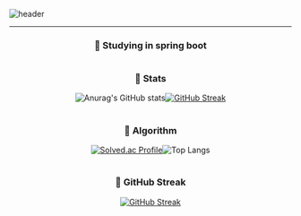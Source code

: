 <!-- ![header](https://capsule-render.vercel.app/api?type=Rounded&color=random)-->
<!-- ### Hi, I'm Shim Hun 👋 
- 🔭 I’m currently working on ...
- 🌱 I’m currently learning ...
- 👯 I’m looking to collaborate on ...
- 🤔 I’m looking for help with ...
- 💬 Ask me about ...
- 📫 How to reach me: ...
- 😄 Pronouns: ...
- ⚡ Fun fact: ...
-->
<!-- ## Features -->


![header](https://capsule-render.vercel.app/api?type=waving&color=timeGradient&height=300&section=header&text=HI!👋%20I'm%20Shim%20Hun!&fontSize=48)

-----

<div align="center">
  
  ### 🌱 Studying in spring boot
  
  #
  
  ### 🌱 Stats
  ![Anurag's GitHub stats](https://github-readme-stats.vercel.app/api?username=SHIMHUN&count_private=true&theme=chartreuse-dark&show_icons=true)[![GitHub Streak](https://streak-stats.demolab.com?user=SHIMHUN&theme=soft-green&border_radius=5&date_format=M%20j%5B%2C%20Y%5D)](https://git.io/streak-stats)
  
  #
  
  ### 🌱 Algorithm
  [![Solved.ac Profile](http://mazassumnida.wtf/api/v2/generate_badge?boj=shimhun99)](https://solved.ac/shimhun99/)![Top Langs](https://github-readme-stats.vercel.app/api/top-langs/?username=SHIMHUN&layout=compact&theme=tokyonight)
  
  #
  
  ### 🌱 GitHub Streak
  [![GitHub Streak](https://streak-stats.demolab.com?user=SHIMHUN&theme=soft-green&border_radius=5&date_format=M%20j%5B%2C%20Y%5D)](https://git.io/streak-stats)

</div>
